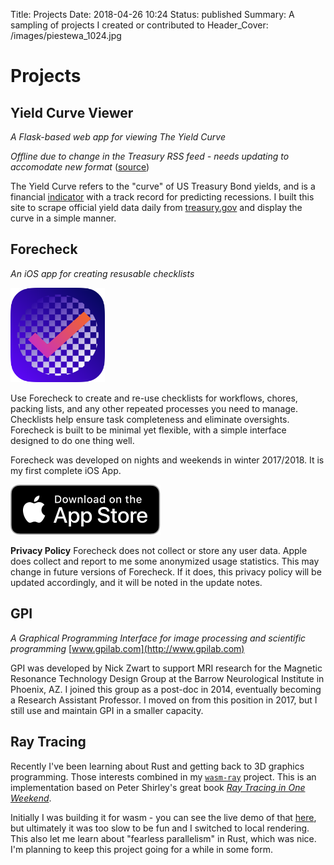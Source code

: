 Title: Projects
Date: 2018-04-26 10:24
Status: published
Summary: A sampling of projects I created or contributed to
Header_Cover: /images/piestewa\_1024.jpg

Projects
========

Yield Curve Viewer
------------------
*A Flask-based web app for viewing The Yield Curve*

*Offline due to change in the Treasury RSS feed - needs updating to accomodate new format*
([source](https://github.com/aganders3/yield-curve))

The Yield Curve refers to the "curve" of US Treasury Bond yields, and is a
financial [indicator](http://www.npr.org/indicator) with a track record for
predicting recessions. I built this site to scrape official yield data daily
from [treasury.gov](http://www.treasury.gov) and display the curve in a simple
manner.

Forecheck
---------

*An iOS app for creating resusable checklists*

<img class="align-left" width="30%" src="/images/projects/ForecheckIcon_masked.png" alt="Forecheck app icon"/>

Use Forecheck to create and re-use checklists for workflows, chores,
packing lists, and any other repeated processes you need to manage.
Checklists help ensure task completeness and eliminate oversights.
Forecheck is built to be minimal yet flexible, with a simple interface
designed to do one thing well.

Forecheck was developed on nights and weekends in winter 2017/2018. It
is my first complete iOS App.

<a href="https://itunes.apple.com/us/app/Forecheck-checklist-maker/id1351180485">
    <img class="align-center" src="/images/projects/Download_on_the_App_Store_Badge_US-UK_RGB_blk_092917.svg" alt="Download Forecheck on the App Store" style="cursor: pointer;" />
</a>

**Privacy Policy** Forecheck does not collect or store any user data.
Apple does collect and report to me some anonymized usage statistics.
This may change in future versions of Forecheck. If it does, this
privacy policy will be updated accordingly, and it will be noted in the
update notes.

GPI
---

*A Graphical Programming Interface for image processing and scientific
programming* [www.gpilab.com](http://www.gpilab.com)

GPI was developed by Nick Zwart to support MRI research for the Magnetic
Resonance Technology Design Group at the Barrow Neurological Institute
in Phoenix, AZ. I joined this group as a post-doc in 2014, eventually
becoming a Research Assistant Professor. I moved on from this position
in 2017, but I still use and maintain GPI in a smaller capacity.

Ray Tracing
-----------

Recently I've been learning about Rust and getting back to 3D graphics programming.
Those interests combined in my
[`wasm-ray`](https://github.com/aganders3/wasm-ray) project. This is an
implementation based on Peter Shirley's great book [_Ray Tracing in One
Weekend_](https://raytracing.github.io).

Initially I was building it for wasm - you can see the live demo of that
[here](https://aga3.xyz/wasm-ray/), but ultimately it was too slow to be fun
and I switched to local rendering. This also let me learn about "fearless
parallelism" in Rust, which was nice. I'm planning to keep this project going
for a while in some form.

